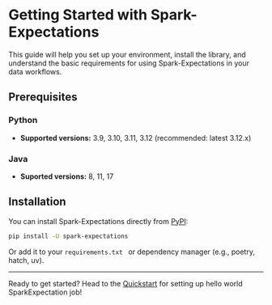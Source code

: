 # Getting Started with Spark-Expectations

This guide will help you set up your environment, install the library, and understand the basic requirements for using Spark-Expectations in your data workflows.

## Prerequisites

### Python
- **Supported versions:** 3.9, 3.10, 3.11, 3.12 (recommended: latest 3.12.x)
### Java
- **Suported versions:** 8, 11, 17 


## Installation

You can install Spark-Expectations directly from [PyPI](https://pypi.org/project/spark-expectations/):

```sh
pip install -U spark-expectations
```

Or add it to your `requirements.txt ` or dependency manager (e.g., poetry, hatch, uv).



---

Ready to get started? Head to the [Quickstart](quickstart.md) for setting up hello world SparkExpectation job!